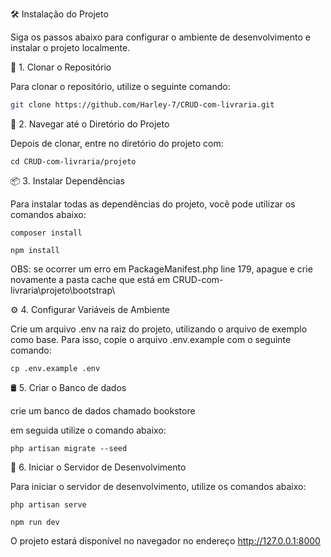 🛠 Instalação do Projeto

Siga os passos abaixo para configurar o ambiente de desenvolvimento e instalar o projeto localmente.

🔄 1. Clonar o Repositório

Para clonar o repositório, utilize o seguinte comando:


```bash
git clone https://github.com/Harley-7/CRUD-com-livraria.git
```


📂 2. Navegar até o Diretório do Projeto

Depois de clonar, entre no diretório do projeto com:


```cd CRUD-com-livraria/projeto```


📦 3. Instalar Dependências

Para instalar todas as dependências do projeto, você pode utilizar os comandos abaixo:


```composer install```

```npm install```


OBS: se ocorrer um erro em PackageManifest.php line 179, apague e crie novamente a pasta cache que está em CRUD-com-livraria\projeto\bootstrap\


⚙️ 4. Configurar Variáveis de Ambiente

Crie um arquivo .env na raiz do projeto, utilizando o arquivo de exemplo como base. Para isso, copie o arquivo .env.example com o seguinte comando:


```cp .env.example .env```


🛢 5. Criar o Banco de dados

crie um banco de dados chamado bookstore

em seguida utilize o comando abaixo:


```php artisan migrate --seed``` 


🚀 6. Iniciar o Servidor de Desenvolvimento

Para iniciar o servidor de desenvolvimento, utilize os comandos abaixo:


```php artisan serve```

```npm run dev```


O projeto estará disponível no navegador no endereço http://127.0.0.1:8000

